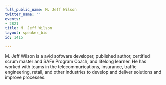 ```yaml
---
full_public_name: M. Jeff Wilson
twitter_name: ''
events:
- 2821
title: M. Jeff Wilson
layout: speaker_bio
id: 1415

---
```

M. Jeff Wilson is a avid software developer, published author, certified scrum master and SAFe Program Coach, and lifelong learner. He has worked with teams in the telecommunications, insurance, traffic engineering, retail, and other industries to develop and deliver solutions and improve processes. 